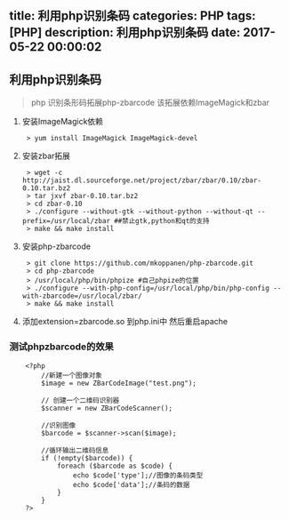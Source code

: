 title: 利用php识别条码
categories: PHP
tags: [PHP]
description: 利用php识别条码
date: 2017-05-22 00:00:02 
---

## 利用php识别条码

>php 识别条形码拓展php-zbarcode 该拓展依赖ImageMagick和zbar

<!--more-->

1. 安装ImageMagick依赖


		> yum install ImageMagick ImageMagick-devel


2. 安装zbar拓展


        > wget -c http://jaist.dl.sourceforge.net/project/zbar/zbar/0.10/zbar-0.10.tar.bz2
		> tar jxvf zbar-0.10.tar.bz2
		> cd zbar-0.10
		> ./configure --without-gtk --without-python --without-qt --prefix=/usr/local/zbar ##禁止gtk,python和qt的支持
		> make && make install



3. 安装php-zbarcode


		> git clone https://github.com/mkoppanen/php-zbarcode.git 
		> cd php-zbarcode
		> /usr/local/php/bin/phpize #自己phpize的位置
		> ./configure --with-php-config=/usr/local/php/bin/php-config --with-zbarcode=/usr/local/zbar/
		> make && make install


4. 添加extension=zbarcode.so 到php.ini中 然后重启apache

### 测试phpzbarcode的效果

		<?php  
		    //新建一个图像对象  
		    $image = new ZBarCodeImage("test.png");  
		  
		    // 创建一个二维码识别器  
		    $scanner = new ZBarCodeScanner();  
		  
		    //识别图像  
		    $barcode = $scanner->scan($image);  
		  
		    //循环输出二维码信息  
		    if (!empty($barcode)) {  
		        foreach ($barcode as $code) {  
		            echo $code['type'];//图像的条码类型
					echo $code['data'];//条码的数据 
		        }  
		    }  
		?>  

	
